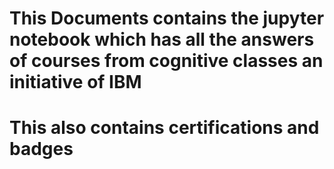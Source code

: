 # This Documents contains the jupyter notebook which has all the answers of  courses from cognitive classes an initiative of IBM
# This also contains certifications and badges
